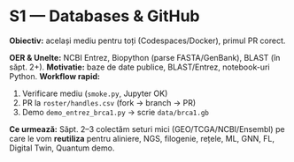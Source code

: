 # S1 — Databases & GitHub 
**Obiectiv:** același mediu pentru toți (Codespaces/Docker), primul PR corect.

**OER & Unelte:** NCBI Entrez, Biopython (parse FASTA/GenBank), BLAST (în săpt. 2+). 
**Motivatie:**  baze de date publice, BLAST/Entrez, notebook-uri Python. 
**Workflow rapid:** 
1) Verificare mediu (`smoke.py`, Jupyter OK)  
2) PR la `roster/handles.csv` (fork → branch → PR)  
3) Demo `demo_entrez_brca1.py` → scrie `data/brca1.gb`

**Ce urmează:** Săpt. 2–3 colectăm seturi mici (GEO/TCGA/NCBI/Ensembl) pe care le vom **reutiliza** pentru aliniere, NGS, filogenie, rețele, ML, GNN, FL, Digital Twin, Quantum demo.
